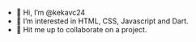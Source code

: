 - 👋 Hi, I’m @kekavc24
- 👀 I’m interested in HTML, CSS, Javascript and Dart.
- 💞️ Hit me up to collaborate on a project.

<!---
kekavc24/kekavc24 is a ✨ special ✨ repository because its `README.md` (this file) appears on your GitHub profile.
You can click the Preview link to take a look at your changes.
--->
